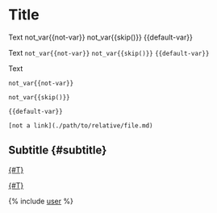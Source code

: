 # Title

Text not_var{{not-var}} not_var{{skip()}} {{default-var}}

Text `not_var{{not-var}}` `not_var{{skip()}}` `{{default-var}}`

Text
```
not_var{{not-var}}

not_var{{skip()}}

{{default-var}}
```


`[not a link](./path/to/relative/file.md)`

## Subtitle {#subtitle}

[{#T}](./mermaid.md)

[{#T}](./mermaid.md#info)

[](./latex.md)

{% include [user](includes/user.md) %}
